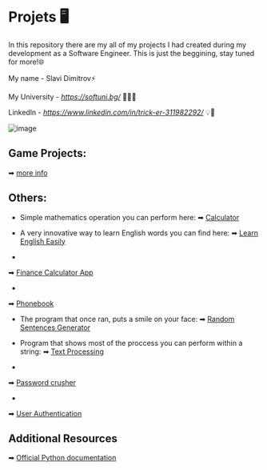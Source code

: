# Projets 🖥️
In this repository there are my all of my projects I had created during my development as a Software Engineer.
This is just the beggining, stay tuned for more!🌐

My name - Slavi Dimitrov⚡

My University - *https://softuni.bg/* 🧑🏻‍🎓

Linkedln - *https://www.linkedin.com/in/trick-er-311982292/* 💡🧠

![image](https://user-images.githubusercontent.com/68993494/185683680-bcfefe65-88fb-4192-b0b2-ff9130c39487.png)

## Game Projects:
➡ [more info](https://github.com/sldimitrov/Projects/tree/main/GamesWithPython)

## Others:
* Simple mathematics operation you can perform here:
➡ [Calculator](https://github.com/sldimitrov/Projects/tree/main/Calculator)

* A very innovative way to learn English words you can find here:
➡ [Learn English Easily](https://github.com/sldimitrov/Projects/tree/main/EnglishWordsScript)

*
➡ [Finance Calculator App](https://github.com/sldimitrov/Projects/tree/main/FinanceCalculatorApp)

*
➡ [Phonebook](https://github.com/sldimitrov/Projects/tree/main/Phonebook)

* The program that once ran, puts a smile on your face:
➡ [Random Sentences Generator](https://github.com/sldimitrov/Projects/tree/main/RandomSentencesGenerator)

* Program that shows most of the proccess you can perform within a string:
➡ [Text Processing](https://github.com/sldimitrov/Projects/tree/main/TextProcessing)

*
➡ [Password crusher](https://github.com/sldimitrov/Projects/tree/main/UsedPassBreaker)

* 
➡ [User Authentication](https://github.com/sldimitrov/Projects/tree/main/UserAuthentication)

## Additional Resources

➡ [Official Python documentation](https://docs.python.org/3/)
